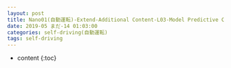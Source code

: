 ```yaml
---
layout: post
title: Nano01(自動運転)-Extend-Additional Content-L03-Model Predictive Control
date: 2019-05 まだ-14 01:03:00
categories: self-driving(自動運転)
tags: self-driving
---
```

* content
{:toc}

